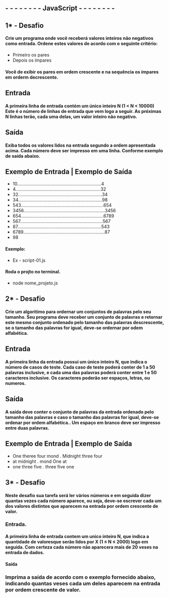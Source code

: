 ## - - - - - - - - JavaScript - - - - - - - - 
## 1* - Desafio
#### Crie um programa onde você receberá valores inteiros não negativos como entrada. Ordene estes valores de acordo com o seguinte critério:
- Primeiro os pares
- Depois os ímpares

#### Você de exibir os pares em ordem crescente e na sequência os ímpares em orderm decrescente.

## Entrada
#### A primeira linha de entrada contém um único inteiro N (1 < N < 10000) Este é o número de linhas de entrada que vem logo a seguir. As próximas N linhas terão, cada uma delas, um valor inteiro não negativo.

## Saída
#### Exiba todos os valores lidos na entrada segundo a ordem apresentada acima. Cada número deve ser impresso em uma linha. Conforme exemplo de saída abaixo.

## Exemplo de Entrada | Exemplo de Saída
- 10..................................................................4
- 4...................................................................32   
- 32..................................................................34 
- 34..................................................................98
- 543.................................................................654
- 3456................................................................3456
- 654.................................................................6789
- 567.................................................................567
- 87..................................................................543
- 6789................................................................87
- 98

#### Exemplo:
- Ex - script-01.js

#### Roda o projto no terminal.
- node nome_projeto.js


## 2* - Desafio

#### Crie um algoritimo para ordernar um conjuntos de palavras pelo seu tamanho. Seu programa deve receber um conjunto de palavras e retornar este mesmo conjunto ordenado pelo tamanho das palavras descrescente, se o tamanho das palavras for igual, deve-se ordernar por odem alfabética.

## Entrada

#### A primeira linha da entrada possui um único inteiro N, que indica o número de casos de teste. Cada caso de teste poderá conter de 1 a 50 palavras inclusive, e cada uma das palavras poderá conter entre 1 e 50 caracteres inclusive. Os caracteres poderão ser espaços, letras, ou numeros.

## Saída

#### A saída deve conter o conjunto de palavras da entrada ordenado pelo tamanho das palavras e caso o tamanho das palavras for igual, deve-se ordenar por ordem alfabética.. Um espaço em branco deve ser impresso entre duas palavras.


## Exemplo de Entrada | Exemplo de Saída
- One theree four mond . Midnight three four
- at midnight          . mond One at
- one three five       . three five one


## 3* - Desafio

#### Neste desafio sua tarefa será ler vários números e em seguida dizer quantas vezes cada número aparece, ou seja, deve-se escrever cada um dos valores distintos que aparecem na entrada por ordem crescente de valor.

### Entrada.

#### A primeira linha de entrada contem um unico inteiro N, que indica a quantidade de valoresque serão lidos por X (1 ≤ N ≤ 2000) logo em seguida. Com certeza cada número não aparecera mais de 20 veses na entrada de dados.

#### Saída

### Imprima a saída de acordo com o exemplo fornecido abaixo, indicando quantas veses cada um deles aparecem na entrada por ordem crescente de valor.















